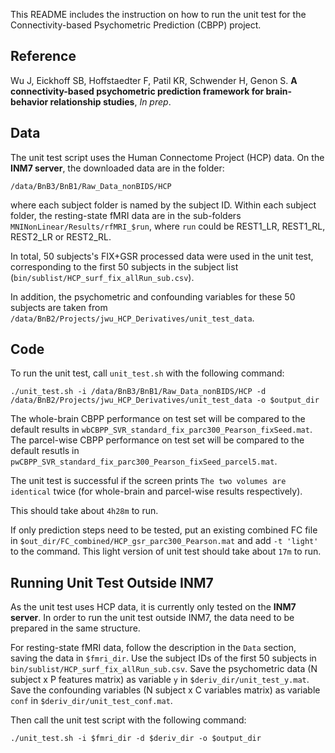 This README includes the instruction on how to run the unit test for the Connectivity-based Psychometric Prediction (CBPP) project.

## Reference

Wu J, Eickhoff SB, Hoffstaedter F, Patil KR, Schwender H, Genon S. **A connectivity-based psychometric prediction framework for brain-behavior relationship studies**, *In prep*.

## Data

The unit test script uses the Human Connectome Project (HCP) data. On the **INM7 server**, the downloaded data are in the folder:


`/data/BnB3/BnB1/Raw_Data_nonBIDS/HCP`

where each subject folder is named by the subject ID. Within each subject folder, the resting-state fMRI data are in the sub-folders `MNINonLinear/Results/rfMRI_$run`, where `run` could be REST1_LR, REST1_RL, REST2_LR or REST2_RL. 

In total, 50 subjects's FIX+GSR processed data were used in the unit test, corresponding to the first 50 subjects in the subject list (`bin/sublist/HCP_surf_fix_allRun_sub.csv`).

In addition, the psychometric and confounding variables for these 50 subjects are taken from `/data/BnB2/Projects/jwu_HCP_Derivatives/unit_test_data`.

## Code

To run the unit test, call `unit_test.sh` with the following command:

```
./unit_test.sh -i /data/BnB3/BnB1/Raw_Data_nonBIDS/HCP -d /data/BnB2/Projects/jwu_HCP_Derivatives/unit_test_data -o $output_dir
```

The whole-brain CBPP performance on test set will be compared to the default results in `wbCBPP_SVR_standard_fix_parc300_Pearson_fixSeed.mat`. The parcel-wise CBPP performance on test set will be compared to the default resutls in `pwCBPP_SVR_standard_fix_parc300_Pearson_fixSeed_parcel5.mat`. 

The unit test is successful if the screen prints `The two volumes are identical` twice (for whole-brain and parcel-wise results respectively).

This should take about `4h28m` to run.

If only prediction steps need to be tested, put an existing combined FC file in `$out_dir/FC_combined/HCP_gsr_parc300_Pearson.mat` and add `-t 'light'` to the command. This light version of unit test should take about `17m` to run.

## Running Unit Test Outside INM7

As the unit test uses HCP data, it is currently only tested on the **INM7 server**. In order to run the unit test outside INM7, the data need to be prepared in the same structure.

For resting-state fMRI data, follow the description in the `Data` section, saving the data in `$fmri_dir`. Use the subject IDs of the first 50 subjects in `bin/sublist/HCP_surf_fix_allRun_sub.csv`. Save the psychometric data (N subject x P features matrix) as variable `y` in `$deriv_dir/unit_test_y.mat`. Save the confounding variables (N subject x C variables matrix) as variable `conf` in `$deriv_dir/unit_test_conf.mat`.

Then call the unit test script with the following command:

```
./unit_test.sh -i $fmri_dir -d $deriv_dir -o $output_dir
```